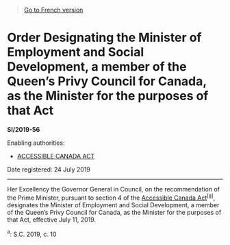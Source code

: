 > [Go to French version](/fr/Règlements/Textes%20réglementaires/2019/56.md)

# Order Designating the Minister of Employment and Social Development, a member of the Queen’s Privy Council for Canada, as the Minister for the purposes of that Act

**SI/2019-56**

Enabling authorities: 
- [ACCESSIBLE CANADA ACT](/en/Acts/Statutes%20of%20Canada/2019/c.%2010.md)

Date registered: 24 July 2019

----------

Her Excellency the Governor General in Council, on the recommendation of the Prime Minister, pursuant to section 4 of the [Accessible Canada Act](/en/Acts/Statutes%20of%20Canada/2019/c.%2010.md)<sup><a href='#fn_81000-3-1733-E_hq_23188'>[a]</a></sup>, designates the Minister of Employment and Social Development, a member of the Queen’s Privy Council for Canada, as the Minister for the purposes of that Act, effective July 11, 2019.

<a name='fn_81000-3-1733-E_hq_23188'><sup>a</sup></a>: S.C. 2019, c. 10<br />



